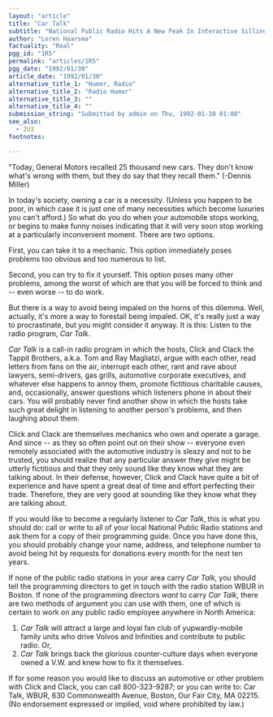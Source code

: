 ```yaml
---
layout: "article"
title: "Car Talk"
subtitle: "National Public Radio Hits A New Peak In Interactive Silliness"
author: "Loren Haarsma"
factuality: "Real"
pgg_id: "1R5"
permalink: "articles/1R5"
pgg_date: "1992/01/30"
article_date: "1992/01/30"
alternative_title_1: "Humor, Radio"
alternative_title_2: "Radio Humor"
alternative_title_3: ""
alternative_title_4: ""
submission_string: "Submitted by admin on Thu, 1992-01-30 01:00"
see_also:
  - 2U3
footnotes: 

---
```

<div>
<p>"Today, General Motors recalled 25 thousand new cars. They don't know what's wrong with them, but they do say that they recall them." (-Dennis Miller)</p>
<p>In today's society, owning a car is a necessity. (Unless you happen to be poor, in which case it is just one of many necessities which become luxuries you can't afford.) So what do you do when your automobile stops working, or begins to make funny noises indicating that it will very soon stop working at a particularly inconvenient moment. There are two options.</p>
<p>First, you can take it to a mechanic. This option immediately poses problems too obvious and too numerous to list.</p>
<p>Second, you can try to fix it yourself. This option poses many other problems, among the worst of which are that you will be forced to think and -- even worse -- to do work.</p>
<p>But there is a way to avoid being impaled on the horns of this dilemma. Well, actually, it's more a way to forestall being impaled. OK, it's really just a way to procrastinate, but you might consider it anyway. It is this: Listen to the radio program, <em>Car Talk</em>.</p>
<p><em>Car Talk</em> is a call-in radio program in which the hosts, Click and Clack the Tappit Brothers, a.k.a. Tom and Ray Magliatzi, argue with each other, read letters from fans on the air, interrupt each other, rant and rave about lawyers, semi-drivers, gas grills, automotive corporate executives, and whatever else happens to annoy them, promote fictitious charitable causes, and, occasionally, answer questions which listeners phone in about their cars. You will probably never find another show in which the hosts take such great delight in listening to another person's problems, and then laughing about them.</p>
<p>Click and Clack are themselves mechanics who own and operate a garage. And since -- as they so often point out on their show -- everyone even remotely associated with the automotive industry is sleazy and not to be trusted, you should realize that any particular answer they give might be utterly fictitious and that they only sound like they know what they are talking about. In their defense, however, Click and Clack have quite a bit of experience and have spent a great deal of time and effort perfecting their trade. Therefore, they are very good at sounding like they know what they are talking about.</p>
<p>If you would like to become a regularly listener to <em>Car Talk</em>, this is what you should do: call or write to all of your local National Public Radio stations and ask them for a copy of their programming guide. Once you have done this, you should probably change your name, address, and telephone number to avoid being hit by requests for donations every month for the next ten years.</p>
<p>If none of the public radio stations in your area carry <em>Car Talk</em>, you should tell the programming directors to get in touch with the radio station WBUR in Boston. If none of the programming directors <em>want</em> to carry <em>Car Talk</em>, there are two methods of argument you can use with them, one of which is certain to work on any public radio employee anywhere in North America:</p>
<ol>
<li value="1">
<em>Car Talk</em> will attract a large and loyal fan club of yupwardly-mobile family units who drive Volvos and Infinities and contribute to public radio. Or,</li>
<li value="2">
<em>Car Talk</em> brings back the glorious counter-culture days when everyone owned a V.W. and knew how to fix it themselves.</li>
</ol>
<p>If for some reason you would like to discuss an automotive or other problem with Click and Clack, you can call 800-323-9287; or you can write to: Car Talk, WBUR, 630 Commonwealth Avenue, Boston, Our Fair City, MA 02215. (No endorsement expressed or implied, void where prohibited by law.)</p>
</div>
